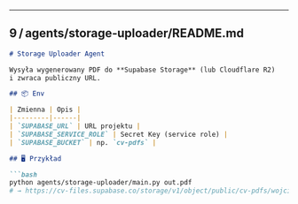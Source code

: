 
---

## 9 / agents/storage‑uploader/README.md

```md
# Storage Uploader Agent

Wysyła wygenerowany PDF do **Supabase Storage** (lub Cloudflare R2) 
i zwraca publiczny URL.

## 📦 Env

| Zmienna | Opis |
|---------|------|
| `SUPABASE_URL` | URL projektu |
| `SUPABASE_SERVICE_ROLE` | Secret Key (service role) |
| `SUPABASE_BUCKET` | np. `cv-pdfs` |

## 🖥 Przykład

```bash
python agents/storage-uploader/main.py out.pdf
# → https://cv-files.supabase.co/storage/v1/object/public/cv-pdfs/wojciech-cv.pdf
